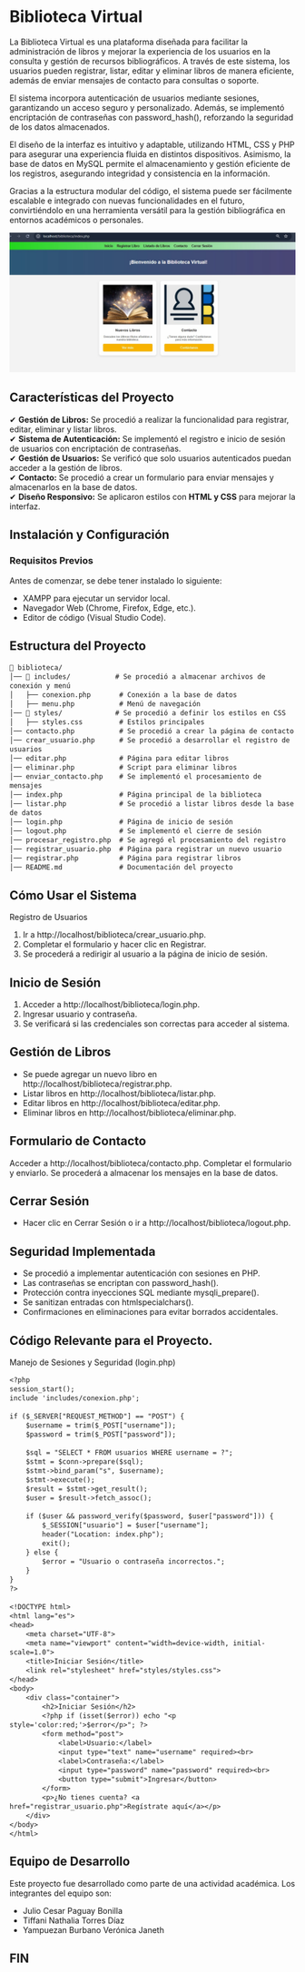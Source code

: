 # Biblioteca Virtual

La Biblioteca Virtual es una plataforma diseñada para facilitar la administración de libros y mejorar la experiencia de los usuarios en la consulta y gestión de recursos bibliográficos. A través de este sistema, los usuarios pueden registrar, listar, editar y eliminar libros de manera eficiente, además de enviar mensajes de contacto para consultas o soporte.

El sistema incorpora autenticación de usuarios mediante sesiones, garantizando un acceso seguro y personalizado. Además, se implementó encriptación de contraseñas con password_hash(), reforzando la seguridad de los datos almacenados.

El diseño de la interfaz es intuitivo y adaptable, utilizando HTML, CSS y PHP para asegurar una experiencia fluida en distintos dispositivos. Asimismo, la base de datos en MySQL permite el almacenamiento y gestión eficiente de los registros, asegurando integridad y consistencia en la información.

Gracias a la estructura modular del código, el sistema puede ser fácilmente escalable e integrado con nuevas funcionalidades en el futuro, convirtiéndolo en una herramienta versátil para la gestión bibliográfica en entornos académicos o personales.

![Proyecto](https://github.com/JCPB2000/biblioteca/blob/main/Image%201.jpeg)

## Características del Proyecto

✔ **Gestión de Libros:** Se procedió a realizar la funcionalidad para registrar, editar, eliminar y listar libros.  
✔ **Sistema de Autenticación:** Se implementó el registro e inicio de sesión de usuarios con encriptación de contraseñas.  
✔ **Gestión de Usuarios:** Se verificó que solo usuarios autenticados puedan acceder a la gestión de libros.  
✔ **Contacto:** Se procedió a crear un formulario para enviar mensajes y almacenarlos en la base de datos.  
✔ **Diseño Responsivo:** Se aplicaron estilos con **HTML y CSS** para mejorar la interfaz.  


##  Instalación y Configuración

### Requisitos Previos
Antes de comenzar, se debe tener instalado lo siguiente:

- XAMPP para ejecutar un servidor local.
- Navegador Web (Chrome, Firefox, Edge, etc.).
- Editor de código (Visual Studio Code).
  
## Estructura del Proyecto
```
📂 biblioteca/
│── 📂 includes/           # Se procedió a almacenar archivos de conexión y menú
│   ├── conexion.php       # Conexión a la base de datos
│   ├── menu.php           # Menú de navegación
│── 📂 styles/             # Se procedió a definir los estilos en CSS
│   ├── styles.css         # Estilos principales
│── contacto.php           # Se procedió a crear la página de contacto
│── crear_usuario.php      # Se procedió a desarrollar el registro de usuarios
│── editar.php             # Página para editar libros
│── eliminar.php           # Script para eliminar libros
│── enviar_contacto.php    # Se implementó el procesamiento de mensajes
│── index.php              # Página principal de la biblioteca
│── listar.php             # Se procedió a listar libros desde la base de datos
│── login.php              # Página de inicio de sesión
│── logout.php             # Se implementó el cierre de sesión
│── procesar_registro.php  # Se agregó el procesamiento del registro
│── registrar_usuario.php  # Página para registrar un nuevo usuario
│── registrar.php          # Página para registrar libros
│── README.md              # Documentación del proyecto

```
## Cómo Usar el Sistema
 Registro de Usuarios
1. Ir a http://localhost/biblioteca/crear_usuario.php.
2. Completar el formulario y hacer clic en Registrar.
3. Se procederá a redirigir al usuario a la página de inicio de sesión.

## Inicio de Sesión
1. Acceder a http://localhost/biblioteca/login.php.
2. Ingresar usuario y contraseña.
3. Se verificará si las credenciales son correctas para acceder al sistema.
   
## Gestión de Libros
* Se puede agregar un nuevo libro en http://localhost/biblioteca/registrar.php.
* Listar libros en http://localhost/biblioteca/listar.php.
* Editar libros en http://localhost/biblioteca/editar.php.
* Eliminar libros en http://localhost/biblioteca/eliminar.php.

## Formulario de Contacto
Acceder a http://localhost/biblioteca/contacto.php.
Completar el formulario y enviarlo.
Se procederá a almacenar los mensajes en la base de datos.

## Cerrar Sesión
* Hacer clic en Cerrar Sesión o ir a http://localhost/biblioteca/logout.php.

## Seguridad Implementada
* Se procedió a implementar autenticación con sesiones en PHP.
* Las contraseñas se encriptan con password_hash().
* Protección contra inyecciones SQL mediante mysqli_prepare().
* Se sanitizan entradas con htmlspecialchars().
* Confirmaciones en eliminaciones para evitar borrados accidentales.

## Código Relevante para el Proyecto.
Manejo de Sesiones y Seguridad (login.php)
```
<?php
session_start();
include 'includes/conexion.php';

if ($_SERVER["REQUEST_METHOD"] == "POST") {
    $username = trim($_POST["username"]);
    $password = trim($_POST["password"]);

    $sql = "SELECT * FROM usuarios WHERE username = ?";
    $stmt = $conn->prepare($sql);
    $stmt->bind_param("s", $username);
    $stmt->execute();
    $result = $stmt->get_result();
    $user = $result->fetch_assoc();

    if ($user && password_verify($password, $user["password"])) {
        $_SESSION["usuario"] = $user["username"];
        header("Location: index.php");
        exit();
    } else {
        $error = "Usuario o contraseña incorrectos.";
    }
}
?>

<!DOCTYPE html>
<html lang="es">
<head>
    <meta charset="UTF-8">
    <meta name="viewport" content="width=device-width, initial-scale=1.0">
    <title>Iniciar Sesión</title>
    <link rel="stylesheet" href="styles/styles.css">
</head>
<body>
    <div class="container">
        <h2>Iniciar Sesión</h2>
        <?php if (isset($error)) echo "<p style='color:red;'>$error</p>"; ?>
        <form method="post">
            <label>Usuario:</label>
            <input type="text" name="username" required><br>
            <label>Contraseña:</label>
            <input type="password" name="password" required><br>
            <button type="submit">Ingresar</button>
        </form>
        <p>¿No tienes cuenta? <a href="registrar_usuario.php">Regístrate aquí</a></p>
    </div>
</body>
</html>
```

## Equipo de Desarrollo
Este proyecto fue desarrollado como parte de una actividad académica. Los integrantes del equipo son:

* Julio Cesar Paguay Bonilla
* Tiffani Nathalia Torres Díaz
* Yampuezan Burbano Verónica Janeth

## FIN
